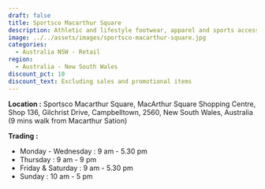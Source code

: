 ```yaml
---
draft: false
title: Sportsco Macarthur Square
description: Athletic and lifestyle footwear, apparel and sports accessories
image: ../../assets/images/sportsco-macarthur-square.jpg
categories:
  - Australia NSW - Retail
region:
  - Australia - New South Wales
discount_pct: 10
discount_text: Excluding sales and promotional items
---
```


**Location :** Sportsco Macarthur Square, MacArthur Square Shopping Centre, Shop 136, Gilchrist Drive, Campbelltown, 2560, New South Wales, Australia\
(9 mins walk from Macarthur Sation)

**Trading :**

- Monday - Wednesday : 9 am - 5.30 pm
- Thursday : 9 am - 9 pm
- Friday & Saturday : 9 am - 5.30 pm
- Sunday : 10 am - 5 pm
